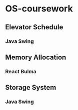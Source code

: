 # OS-coursework
## Elevator Schedule
### Java Swing
## Memory Allocation
### React Bulma
## Storage System
### Java Swing
